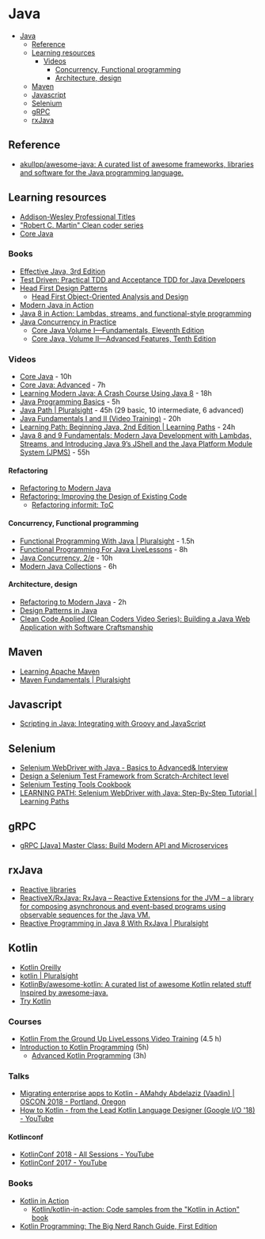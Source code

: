 # Java

- [Java](#java)
	- [Reference](#reference)
	- [Learning resources](#learning-resources)
		- [Videos](#videos)
			- [Concurrency, Functional programming](#concurrency-functional-programming)
			- [Architecture, design](#architecture-design)
	- [Maven](#maven)
	- [Javascript](#javascript)
	- [Selenium](#selenium)
	- [gRPC](#grpc)
	- [rxJava](#rxjava)

## Reference

- [akullpp/awesome-java: A curated list of awesome frameworks, libraries and software for the Java programming language.](https://github.com/akullpp/awesome-java)

## Learning resources

- [Addison-Wesley Professional Titles](https://learning.oreilly.com/library/publisher/addison-wesley-professional/)
- ["Robert C. Martin" Clean coder series](https://learning.oreilly.com/search/?query=%22Robert%20C.%20Martin%22&extended_publisher_data=true&highlight=true&include_assessments=false&include_case_studies=true&include_courses=true&include_orioles=true&include_playlists=true&is_academic_institution_account=false&formats=video&formats=book&sort=publication_date&page=0&field=authors)
- [Core Java](https://learning.oreilly.com/search/?query=%22core%20java%22&extended_publisher_data=true&highlight=true&include_assessments=false&include_case_studies=true&include_courses=true&include_orioles=true&include_playlists=true&is_academic_institution_account=false&sort=publication_date&page=0&field=title) 

### Books
- [Effective Java, 3rd Edition](https://learning.oreilly.com/library/view/effective-java-3rd/9780134686097/)
- [Test Driven: Practical TDD and Acceptance TDD for Java Developers](https://learning.oreilly.com/library/view/test-driven-practical/9781932394856/)
- [Head First Design Patterns](https://learning.oreilly.com/library/view/head-first-design/0596007124/)
  - [Head First Object-Oriented Analysis and Design](https://learning.oreilly.com/library/view/head-first-object-oriented/0596008678/)
- [Modern Java in Action](https://learning.oreilly.com/library/view/modern-java-in/9781617293566/)
- [Java 8 in Action: Lambdas, streams, and functional-style programming](https://www.safaribooksonline.com/library/view/java-8-in/9781617291999/)
- [Java Concurrency in Practice](https://www.safaribooksonline.com/library/view/java-concurrency-in/0321349601/)
  - [Core Java Volume I—Fundamentals, Eleventh Edition](https://www.safaribooksonline.com/library/view/core-java-volume/9780135167199/) 
  - [Core Java, Volume II—Advanced Features, Tenth Edition](https://www.safaribooksonline.com/library/view/core-java-volume/9780134177878/)

### Videos

- [Core Java](https://learning.oreilly.com/videos/core-java/9780134540603/) - 10h
- [Core Java: Advanced](https://learning.oreilly.com/videos/core-java-advanced/9780134643595) - 7h
- [Learning Modern Java: A Crash Course Using Java 8](https://www.safaribooksonline.com/videos/learning-modern-java/9780134383613) - 18h
- [Java Programming Basics](https://learning.oreilly.com/videos/java-programming-basics/9780133975154) - 5h
- [Java Path | Pluralsight](https://app.pluralsight.com/paths/skills/java) - 45h (29 basic, 10 intermediate, 6 advanced)
- [Java Fundamentals I and II (Video Training)](https://www.safaribooksonline.com/videos/java-fundamentals-i/9780137131297) - 20h
- [Learning Path: Beginning Java, 2nd Edition | Learning Paths](https://www.safaribooksonline.com/learning-paths/learning-path-beginning/9781491987100/) - 24h
- [Java 8 and 9 Fundamentals: Modern Java Development with Lambdas, Streams, and Introducing Java 9’s JShell and the Java Platform Module System (JPMS)](https://www.safaribooksonline.com/videos/java-8-and/9780133489354) - 55h

#### Refactoring
- [Refactoring to Modern Java](https://learning.oreilly.com/videos/refactoring-to-modern/9780134653617/)
- [Refactoring: Improving the Design of Existing Code](https://learning.oreilly.com/library/view/refactoring-improving-the/9780134757681/)
   - [Refactoring informit: ToC](https://memberservices.informit.com/my_account/webedition/9780135425664/html/toc.html)

#### Concurrency, Functional programming

- [Functional Programming With Java | Pluralsight](https://app.pluralsight.com/library/courses/java-functional-programming/table-of-contents) - 1.5h
- [Functional Programming For Java LiveLessons](https://www.safaribooksonline.com/videos/functional-programming-for/9780134778235) - 8h
- [Java Concurrency, 2/e](https://www.safaribooksonline.com/videos/java-concurrency-2-e/9780134510644) - 10h
- [Modern Java Collections](https://www.safaribooksonline.com/videos/modern-java-collections/9780134663524) - 6h

#### Architecture, design

- [Refactoring to Modern Java](https://learning.oreilly.com/videos/refactoring-to-modern/9780134653617) - 2h
- [Design Patterns in Java](https://www.safaribooksonline.com/videos/design-patterns-in/9780133489989)
- [Clean Code Applied (Clean Coders Video Series): Building a Java Web Application with Software Craftsmanship](https://www.safaribooksonline.com/videos/clean-code-applied/9780134843810)

## Maven

- [Learning Apache Maven](https://learning.oreilly.com/videos/learning-apache-maven/9781771373661)
- [Maven Fundamentals | Pluralsight](https://app.pluralsight.com/library/courses/maven-fundamentals/table-of-contents)

## Javascript

- [Scripting in Java: Integrating with Groovy and JavaScript](https://www.safaribooksonline.com/library/view/scripting-in-java/9781484207130/)

## Selenium

- [Selenium WebDriver with Java - Basics to Advanced& Interview](https://www.safaribooksonline.com/videos/selenium-webdriver-with/9781789132908)
- [Design a Selenium Test Framework from Scratch-Architect level](https://www.safaribooksonline.com/videos/design-a-selenium/9781789131048)
- [Selenium Testing Tools Cookbook](https://www.safaribooksonline.com/library/view/selenium-testing-tools/9781849515740/)
- [LEARNING PATH: Selenium WebDriver with Java: Step-By-Step Tutorial | Learning Paths](https://www.safaribooksonline.com/learning-paths/learning-path-selenium/9781789530186/)

## gRPC

- [gRPC [Java] Master Class: Build Modern API and Microservices](https://learning.oreilly.com/videos/grpc-java-master/9781838558048)

## rxJava

- [Reactive libraries](https://github.com/akullpp/awesome-java#reactive-libraries)
- [ReactiveX/RxJava: RxJava – Reactive Extensions for the JVM – a library for composing asynchronous and event-based programs using observable sequences for the Java VM.](https://github.com/ReactiveX/RxJava)
- [Reactive Programming in Java 8 With RxJava | Pluralsight](https://app.pluralsight.com/library/courses/reactive-programming-java-8-rxjava/table-of-contents)

## Kotlin
* [Kotlin Oreilly](https://learning.oreilly.com/topics/kotlin?active=&expanded=&addl_expanded=&format=all&publishers=all&sort_order=popularity)
* [kotlin | Pluralsight](https://app.pluralsight.com/search/?q=kotlin&m_Sort=relevance&type=courses) 
* [KotlinBy/awesome-kotlin: A curated list of awesome Kotlin related stuff Inspired by awesome-java.](https://github.com/KotlinBy/awesome-kotlin)
* [Try Kotlin](https://try.kotlinlang.org/)
### Courses
* [Kotlin From the Ground Up LiveLessons Video Training](https://learning.oreilly.com/videos/kotlin-from-the/9780135263631) (4.5 h)
* [Introduction to Kotlin Programming](https://learning.oreilly.com/videos/introduction-to-kotlin/9781491964125) (5h)
    * [Advanced Kotlin Programming](https://learning.oreilly.com/videos/advanced-kotlin-programming/9781491964149) (3h)
### Talks
- [Migrating enterprise apps to Kotlin - AMahdy Abdelaziz (Vaadin) | OSCON 2018 - Portland, Oregon](https://learning.oreilly.com/videos/oscon-2018/9781492026075/9781492026075-video321454)
- [How to Kotlin - from the Lead Kotlin Language Designer (Google I/O '18) - YouTube](https://www.youtube.com/watch?v=6P20npkvcb8)
#### Kotlinconf
- [KotlinConf 2018 - All Sessions - YouTube](https://www.youtube.com/playlist?list=PLQ176FUIyIUbVvFMqDc2jhxS-t562uytr)
- [KotlinConf 2017 - YouTube](https://www.youtube.com/playlist?list=PLQ176FUIyIUY6UK1cgVsbdPYA3X5WLam5)
### Books
- [Kotlin in Action](https://learning.oreilly.com/library/view/kotlin-in-action/9781617293290/)
	- [Kotlin/kotlin-in-action: Code samples from the "Kotlin in Action" book](https://github.com/Kotlin/kotlin-in-action)
- [Kotlin Programming: The Big Nerd Ranch Guide, First Edition](https://learning.oreilly.com/library/view/kotlin-programming-the/9780135165188/)
